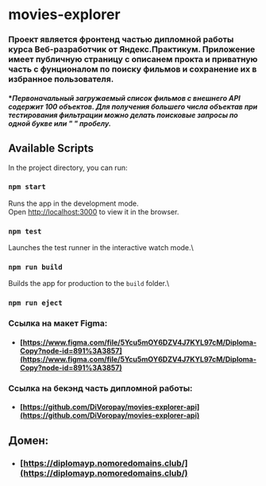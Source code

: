 # movies-explorer

### Проект является фронтенд частью дипломной работы курса Веб-разработчик от Яндекс.Практикум. Приложение имеет публичную страницу с описанем прокта и приватную часть с фунционалом по поиску фильмов и сохранение их в избранное пользователя.

#### *_Первоначальный загружаемый список фильмов с внешнего API содержит 100 объектов. Для получения большего числа объектав при тестирования фильтрации можно делать поисковые запросы по одной букве или " " пробелу._

## Available Scripts

In the project directory, you can run:

### `npm start`

Runs the app in the development mode.\
Open [http://localhost:3000](http://localhost:3000) to view it in the browser.

### `npm test`

Launches the test runner in the interactive watch mode.\

### `npm run build`

Builds the app for production to the `build` folder.\

### `npm run eject`


### **Ссылка на макет Figma:**
* #### [https://www.figma.com/file/5Ycu5mOY6DZV4J7KYL97cM/Diploma-Copy?node-id=891%3A3857](https://www.figma.com/file/5Ycu5mOY6DZV4J7KYL97cM/Diploma-Copy?node-id=891%3A3857)

### **Ссылка на бекэнд часть дипломной работы:**
* #### [https://github.com/DiVoropay/movies-explorer-api](https://github.com/DiVoropay/movies-explorer-api)

## **Домен:**
* ### [https://diplomayp.nomoredomains.club/](https://diplomayp.nomoredomains.club/)
